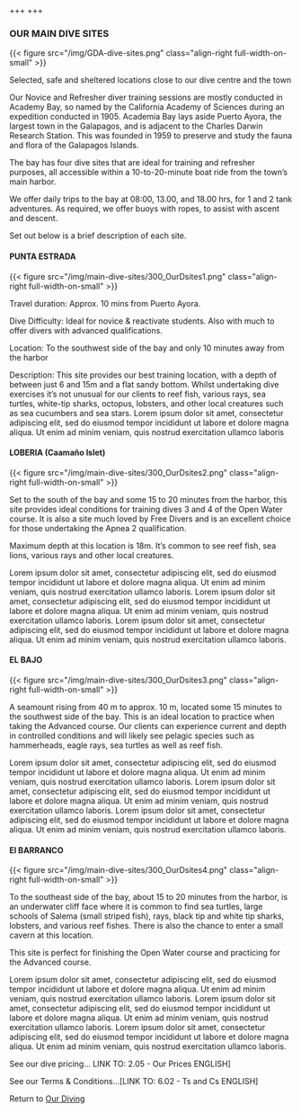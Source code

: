 +++
+++

### OUR MAIN DIVE SITES

{{< figure src="/img/GDA-dive-sites.png" class="align-right full-width-on-small" >}}

<span class="strapline">Selected, safe and sheltered locations close to our dive centre and the town</span>

Our Novice and Refresher diver training sessions are mostly conducted in Academy Bay, so named by the California Academy of Sciences during an expedition conducted in 1905.  Academia Bay lays aside Puerto Ayora, the largest town in the Galapagos, and is adjacent to the Charles Darwin Research Station.  This was founded in 1959 to preserve and study the fauna and flora of the Galapagos Islands.

The bay has four dive sites that are ideal for training and refresher purposes, all accessible within a 10-to-20-minute boat ride from the town’s main harbor.

We offer daily trips to the bay at 08:00, 13.00, and 18.00 hrs, for 1 and 2 tank adventures.  As required, we offer buoys with ropes, to assist with ascent and descent.

Set out below is a brief description of each site.

#### PUNTA ESTRADA

{{< figure src="/img/main-dive-sites/300_OurDsites1.png" class="align-right full-width-on-small" >}}

Travel duration: Approx. 10 mins from Puerto Ayora.

Dive Difficulty: Ideal for novice & reactivate students. Also with much to offer divers with advanced qualifications.

Location: To the southwest side of the bay and only 10 minutes away from the harbor

Description: This site provides our best training location, with a depth of between just 6 and 15m and a flat sandy bottom.  Whilst undertaking dive exercises it’s not unusual for our clients to reef fish, various rays, sea turtles, white-tip sharks, octopus, lobsters, and other local creatures such as sea cucumbers and sea stars. Lorem ipsum dolor sit amet, consectetur adipiscing elit, sed do eiusmod tempor incididunt ut labore et dolore magna aliqua. Ut enim ad minim veniam, quis nostrud exercitation ullamco laboris


<div class="grey-bar"></div>

#### LOBERIA (Caamaño Islet)

{{< figure src="/img/main-dive-sites/300_OurDsites2.png" class="align-right full-width-on-small" >}}

Set to the south of the bay and some 15 to 20 minutes from the harbor, this site provides ideal conditions for training dives 3 and 4 of the Open Water course.  It is also a site much loved by Free Divers and is an excellent choice for those undertaking the Apnea 2 qualification. 

Maximum depth at this location is 18m.  It’s common to see reef fish, sea lions, various rays and other local creatures. 

Lorem ipsum dolor sit amet, consectetur adipiscing elit, sed do eiusmod tempor incididunt ut labore et dolore magna aliqua. Ut enim ad minim veniam, quis nostrud exercitation ullamco laboris. Lorem ipsum dolor sit amet, consectetur adipiscing elit, sed do eiusmod tempor incididunt ut labore et dolore magna aliqua. Ut enim ad minim veniam, quis nostrud exercitation ullamco laboris. Lorem ipsum dolor sit amet, consectetur adipiscing elit, sed do eiusmod tempor incididunt ut labore et dolore magna aliqua. Ut enim ad minim veniam, quis nostrud exercitation ullamco laboris.

<div class="grey-bar"></div>

#### EL BAJO

{{< figure src="/img/main-dive-sites/300_OurDsites3.png" class="align-right full-width-on-small" >}}

A seamount rising from 40 m to approx. 10 m, located some 15 minutes to the southwest side of the bay.  This is an ideal location to practice when taking the Advanced course.  Our clients can experience current and depth in controlled conditions and will likely see pelagic species such as hammerheads, eagle rays, sea turtles as well as reef fish.

Lorem ipsum dolor sit amet, consectetur adipiscing elit, sed do eiusmod tempor incididunt ut labore et dolore magna aliqua. Ut enim ad minim veniam, quis nostrud exercitation ullamco laboris. Lorem ipsum dolor sit amet, consectetur adipiscing elit, sed do eiusmod tempor incididunt ut labore et dolore magna aliqua. Ut enim ad minim veniam, quis nostrud exercitation ullamco laboris. Lorem ipsum dolor sit amet, consectetur adipiscing elit, sed do eiusmod tempor incididunt ut labore et dolore magna aliqua. Ut enim ad minim veniam, quis nostrud exercitation ullamco laboris.

<div class="grey-bar"></div>

#### El BARRANCO

{{< figure src="/img/main-dive-sites/300_OurDsites4.png" class="align-right full-width-on-small" >}}

To the southeast side of the bay, about 15 to 20 minutes from the harbor, is an underwater cliff face where it is common to find sea turtles, large schools of Salema (small striped fish), rays, black tip and white tip sharks, lobsters, and various reef fishes.  There is also the chance to enter a small cavern at this location.

This site is perfect for finishing the Open Water course and practicing for the Advanced course.

Lorem ipsum dolor sit amet, consectetur adipiscing elit, sed do eiusmod tempor incididunt ut labore et dolore magna aliqua. Ut enim ad minim veniam, quis nostrud exercitation ullamco laboris. Lorem ipsum dolor sit amet, consectetur adipiscing elit, sed do eiusmod tempor incididunt ut labore et dolore magna aliqua. Ut enim ad minim veniam, quis nostrud exercitation ullamco laboris. Lorem ipsum dolor sit amet, consectetur adipiscing elit, sed do eiusmod tempor incididunt ut labore et dolore magna aliqua. Ut enim ad minim veniam, quis nostrud exercitation ullamco laboris.

<div class="grey-bar"></div>

See our dive pricing… LINK TO: 2.05 - Our Prices ENGLISH]

See our Terms & Conditions…[LINK TO: 6.02 - Ts and Cs ENGLISH]

Return to [Our Diving](/our-diving/our-diving)